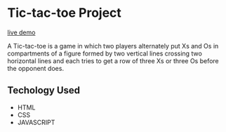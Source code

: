 # Tic-tac-toe Project
[live demo](https://awondip.github.io/Tic-tac-toe-Project/)

A Tic-tac-toe is a game in which two players alternately put Xs and Os in compartments of a figure formed by two vertical lines crossing two horizontal lines and each tries to get a row of three Xs or three Os before the opponent does.

## Techology Used 
* HTML
* CSS
* JAVASCRIPT
